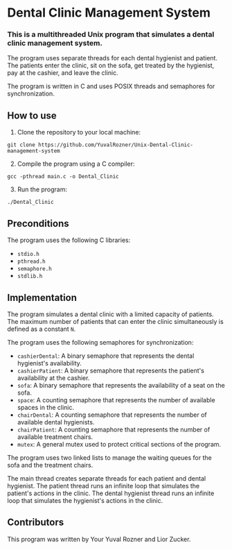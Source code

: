 # Dental Clinic Management System

### This is a multithreaded Unix program that simulates a dental clinic management system.
The program uses separate threads for each dental hygienist and patient. The patients enter the clinic, sit on the sofa, get treated by the hygienist, pay at the cashier, and leave the clinic.

The program is written in C and uses POSIX threads and semaphores for synchronization.

## How to use
1. Clone the repository to your local machine:
```
git clone https://github.com/YuvalRozner/Unix-Dental-Clinic-management-system
```
2. Compile the program using a C compiler:
```
gcc -pthread main.c -o Dental_Clinic
```
3. Run the program:
```
./Dental_Clinic
```

## Preconditions
The program uses the following C libraries:

- `stdio.h`
- `pthread.h`
- `semaphore.h`
- `stdlib.h`

## Implementation
The program simulates a dental clinic with a limited capacity of patients. The maximum number of patients that can enter the clinic simultaneously is defined as a constant `N`.

The program uses the following semaphores for synchronization:

* `cashierDental`: A binary semaphore that represents the dental hygienist's availability.
* `cashierPatient`: A binary semaphore that represents the patient's availability at the cashier.
* `sofa`: A binary semaphore that represents the availability of a seat on the sofa.
* `space`: A counting semaphore that represents the number of available spaces in the clinic.
* `chairDental`: A counting semaphore that represents the number of available dental hygienists.
* `chairPatient`: A counting semaphore that represents the number of available treatment chairs.
* `mutex`: A general mutex used to protect critical sections of the program.

The program uses two linked lists to manage the waiting queues for the sofa and the treatment chairs.

The main thread creates separate threads for each patient and dental hygienist. The patient thread runs an infinite loop that simulates the patient's actions in the clinic. The dental hygienist thread runs an infinite loop that simulates the hygienist's actions in the clinic.

## Contributors
This program was written by Your Yuval Rozner and Lior Zucker.